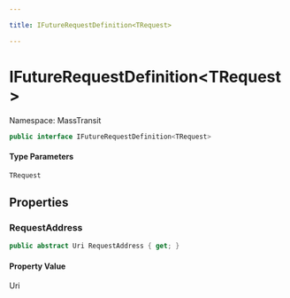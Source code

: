 ```yaml
---

title: IFutureRequestDefinition<TRequest>

---
```


# IFutureRequestDefinition\<TRequest\>

Namespace: MassTransit

```csharp
public interface IFutureRequestDefinition<TRequest>
```

#### Type Parameters

`TRequest`<br/>

## Properties

### **RequestAddress**

```csharp
public abstract Uri RequestAddress { get; }
```

#### Property Value

Uri<br/>
